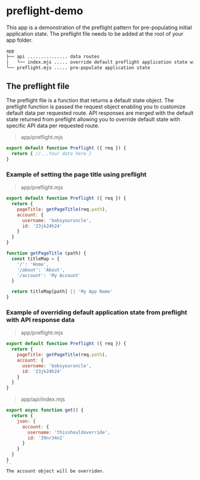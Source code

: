 # preflight-demo

This app is a demonstration of the preflight pattern for pre-populating initial application state.
The preflight file needs to be added at the root of your app folder.

```bash
app
├── api ............... data routes
│   └── index.mjs ..... override default preflight application state with api data
└── preflight.mjs ..... pre-populate application state

```

## The preflight file

The preflight file is a function that returns a default state object.
The preflight function is passed the request object enabling you to customize default data per requested route.
API responses are merged with the default state returned from preflight allowing you to override default state with specific API data per requested route.

> app/preflight.mjs

```JavaScript
export default function Preflight ({ req }) {
  return { //...Your data here }
}
```

### Example of setting the page title using preflight

> app/preflight.mjs

```JavaScript
export default function Preflight ({ req }) {
  return {
    pageTitle: getPageTitle(req.path),
    account: {
      username: 'bobsyouruncle',
      id: '23jk24h24'
    }
  }
}

function getPageTitle (path) {
  const titleMap = {
    '/': 'Home',
    '/about': 'About',
    '/account': 'My Account'
  }

  return titleMap[path] || 'My App Name'
}
```

### Example of overriding default application state from preflight with API response data

> app/preflight.mjs

```JavaScript
export default function Preflight ({ req }) {
  return {
    pageTitle: getPageTitle(req.path),
    account: {
      username: 'bobsyouruncle',
      id: '23jk24h24'
    }
  }
}
```
> app/api/index.mjs

```JavaScript
export async function get() {
  return {
    json: {
      account: {
        username: 'thisshouldoverride',
        id: '39nr34n2'
      }
    }
  }
}
``
The account object will be overriden.
